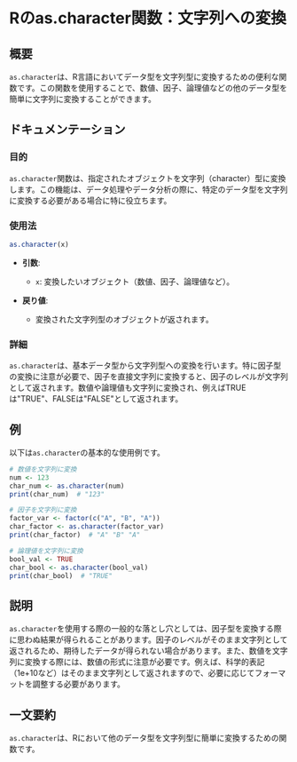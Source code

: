 <!--
Meta Description: # Rのas.character関数：文字列への変換 ## 概要 `as.character`は、R言語においてデータ型を文字列型に変換するための便利な関数です。この関数を使用することで、数値、因子、論理値などの他のデータ型を簡単に文字列に変換することができます。 ## ドキュメンテーション ###...
Meta Keywords: character, true, print, num, 123
-->

# Rのas.character関数：文字列への変換

## 概要
`as.character`は、R言語においてデータ型を文字列型に変換するための便利な関数です。この関数を使用することで、数値、因子、論理値などの他のデータ型を簡単に文字列に変換することができます。

## ドキュメンテーション
### 目的
`as.character`関数は、指定されたオブジェクトを文字列（character）型に変換します。この機能は、データ処理やデータ分析の際に、特定のデータ型を文字列に変換する必要がある場合に特に役立ちます。

### 使用法
```R
as.character(x)
```
- **引数**:
  - `x`: 変換したいオブジェクト（数値、因子、論理値など）。

- **戻り値**:
  - 変換された文字列型のオブジェクトが返されます。

### 詳細
`as.character`は、基本データ型から文字列型への変換を行います。特に因子型の変換に注意が必要で、因子を直接文字列に変換すると、因子のレベルが文字列として返されます。数値や論理値も文字列に変換され、例えばTRUEは"TRUE"、FALSEは"FALSE"として返されます。

## 例
以下は`as.character`の基本的な使用例です。

```R
# 数値を文字列に変換
num <- 123
char_num <- as.character(num)
print(char_num)  # "123"

# 因子を文字列に変換
factor_var <- factor(c("A", "B", "A"))
char_factor <- as.character(factor_var)
print(char_factor)  # "A" "B" "A"

# 論理値を文字列に変換
bool_val <- TRUE
char_bool <- as.character(bool_val)
print(char_bool)  # "TRUE"
```

## 説明
`as.character`を使用する際の一般的な落とし穴としては、因子型を変換する際に思わぬ結果が得られることがあります。因子のレベルがそのまま文字列として返されるため、期待したデータが得られない場合があります。また、数値を文字列に変換する際には、数値の形式に注意が必要です。例えば、科学的表記（1e+10など）はそのまま文字列として返されますので、必要に応じてフォーマットを調整する必要があります。

## 一文要約
`as.character`は、Rにおいて他のデータ型を文字列型に簡単に変換するための関数です。